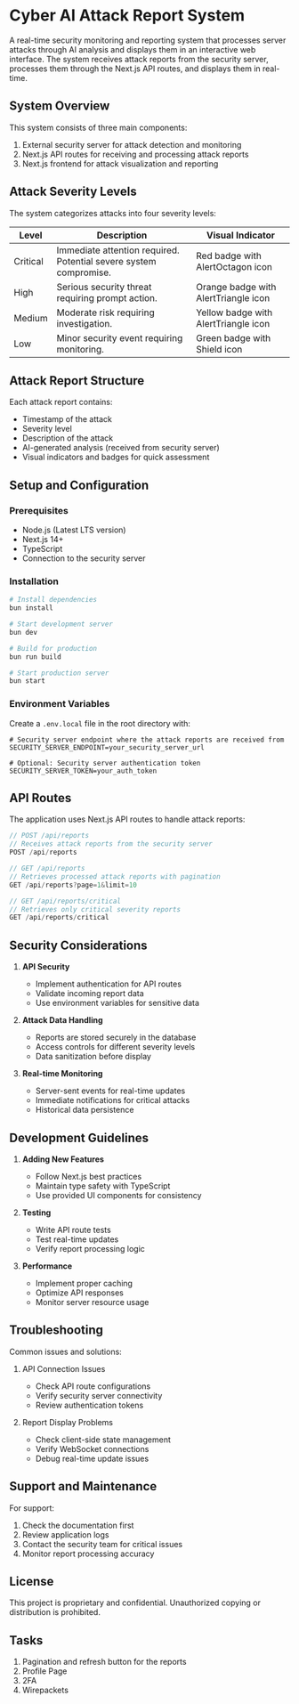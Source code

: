 # Cyber AI Attack Report System

A real-time security monitoring and reporting system that processes server attacks through AI analysis and displays them in an interactive web interface. The system receives attack reports from the security server, processes them through the Next.js API routes, and displays them in real-time.

## System Overview

This system consists of three main components:
1. External security server for attack detection and monitoring
2. Next.js API routes for receiving and processing attack reports
3. Next.js frontend for attack visualization and reporting

## Attack Severity Levels

The system categorizes attacks into four severity levels:

| Level | Description | Visual Indicator |
|-------|-------------|------------------|
| Critical | Immediate attention required. Potential severe system compromise. | Red badge with AlertOctagon icon |
| High | Serious security threat requiring prompt action. | Orange badge with AlertTriangle icon |
| Medium | Moderate risk requiring investigation. | Yellow badge with AlertTriangle icon |
| Low | Minor security event requiring monitoring. | Green badge with Shield icon |

## Attack Report Structure

Each attack report contains:
- Timestamp of the attack
- Severity level
- Description of the attack
- AI-generated analysis (received from security server)
- Visual indicators and badges for quick assessment

## Setup and Configuration

### Prerequisites
- Node.js (Latest LTS version)
- Next.js 14+
- TypeScript
- Connection to the security server

### Installation
```bash
# Install dependencies
bun install

# Start development server
bun dev

# Build for production
bun run build

# Start production server
bun start
```

### Environment Variables
Create a `.env.local` file in the root directory with:
```
# Security server endpoint where the attack reports are received from
SECURITY_SERVER_ENDPOINT=your_security_server_url

# Optional: Security server authentication token
SECURITY_SERVER_TOKEN=your_auth_token
```

## API Routes

The application uses Next.js API routes to handle attack reports:

```typescript
// POST /api/reports
// Receives attack reports from the security server
POST /api/reports

// GET /api/reports
// Retrieves processed attack reports with pagination
GET /api/reports?page=1&limit=10

// GET /api/reports/critical
// Retrieves only critical severity reports
GET /api/reports/critical
```

## Security Considerations

1. **API Security**
   - Implement authentication for API routes
   - Validate incoming report data
   - Use environment variables for sensitive data

2. **Attack Data Handling**
   - Reports are stored securely in the database
   - Access controls for different severity levels
   - Data sanitization before display

3. **Real-time Monitoring**
   - Server-sent events for real-time updates
   - Immediate notifications for critical attacks
   - Historical data persistence

## Development Guidelines

1. **Adding New Features**
   - Follow Next.js best practices
   - Maintain type safety with TypeScript
   - Use provided UI components for consistency

2. **Testing**
   - Write API route tests
   - Test real-time updates
   - Verify report processing logic

3. **Performance**
   - Implement proper caching
   - Optimize API responses
   - Monitor server resource usage

## Troubleshooting

Common issues and solutions:
1. API Connection Issues
   - Check API route configurations
   - Verify security server connectivity
   - Review authentication tokens

2. Report Display Problems
   - Check client-side state management
   - Verify WebSocket connections
   - Debug real-time update issues

## Support and Maintenance

For support:
1. Check the documentation first
2. Review application logs
3. Contact the security team for critical issues
4. Monitor report processing accuracy

## License

This project is proprietary and confidential. Unauthorized copying or distribution is prohibited.

## Tasks
1. Pagination and refresh button for the reports
2. Profile Page
3. 2FA
4. Wirepackets

